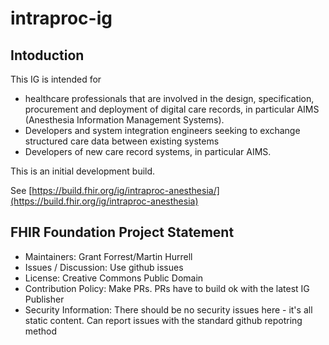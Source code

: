 # intraproc-ig

## Intoduction

This IG is intended for

- healthcare professionals that are involved in the design, specification, procurement and deployment of digital care records, in particular AIMS (Anesthesia Information Management Systems).
- Developers and system integration engineers seeking to exchange structured care data between existing systems
- Developers of new care record systems, in particular AIMS.

This is an initial development build. 


See [https://build.fhir.org/ig/intraproc-anesthesia/](https://build.fhir.org/ig/intraproc-anesthesia)


## FHIR Foundation Project Statement

* Maintainers: Grant Forrest/Martin Hurrell
* Issues / Discussion: Use github issues
* License: Creative Commons Public Domain
* Contribution Policy: Make PRs. PRs have to build ok with the latest IG Publisher
* Security Information: There should be no security issues here - it's all static content. Can report issues with the standard github repotring method 
